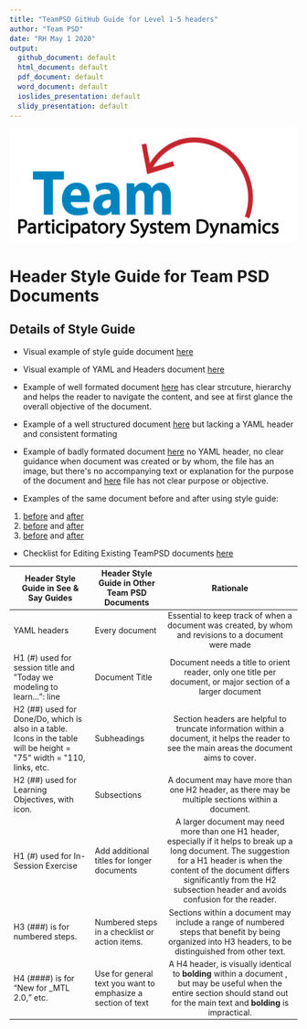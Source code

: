 ```yaml
---
title: "TeamPSD GitHub Guide for Level 1-5 headers"
author: "Team PSD"
date: "RH May 1 2020"
output: 
  github_document: default
  html_document: default
  pdf_document: default
  word_document: default
  ioslides_presentation: default
  slidy_presentation: default
---
```


<img src = "https://github.com/lzim/teampsd/blob/teampsd_style/teampsd_logo/team_psd_logo_sm.png"
     height = "200" width = "600">  
     
# Header Style Guide for Team PSD Documents

## Details of Style Guide
- Visual example of style guide document [here](https://github.com/lzim/teampsd/tree/master/resources/bookdown) 
- Visual example of YAML and Headers document [here](https://github.com/lzim/teampsd/blob/master/resources/bookdown/sample_header_user.md) 
- Example of well formated document [here](https://github.com/lzim/teampsd/blob/master/mtl_facilitate_workgroup/checklists/pre_meeting_checklist.md) has clear strcuture, hierarchy and helps the reader to navigate the content, and see at first glance the overall objective of the document.
- Example of a well structured document [here](https://github.com/lzim/teampsd/tree/master/resources/listening) but lacking a YAML header and consistent formating  
- Example of badly formated document [here](https://github.com/lzim/teampsd/blob/master/resources/maps/maps_markdown/documentation_map.md) no YAML header, no clear guidance when document was created or by whom, the file has an image, but there's no accompanying text or explanation for the purpose of the document and [here](https://github.com/lzim/teampsd/blob/master/sim_ui_workgroup/sim_ui_diagram_files/README.Rmd) file has not clear purpose or objective. 

- Examples of the same document before and after using style guide:
1. [before](https://github.com/lzim/teampsd/blob/master/resources/training_guides/mtl_how_demo/course_code.md) and [after](https://github.com/lzim/teampsd/blob/rita_2020_04_27_issue_1364/master/resources/training_guides/mtl_how_demo/course_code.md) 
2. [before](https://github.com/lzim/teampsd/blob/master/resources/training_guides/mtl_how_lucid/meeting_facilitation.md) and [after](https://github.com/lzim/teampsd/blob/rita_2020_04_27_issue_1364/resources/training_guides/mtl_how_lucid/meeting_facilitation_revised.md)
3. [before](https://github.com/lzim/teampsd/tree/master/resources/listening) and [after](https://github.com/lzim/teampsd/blob/rita_2020_04_27_issue_1364/resources/listening/README_revised.md)

- Checklist for Editing Existing TeamPSD documents [here](https://github.com/lzim/teampsd/blob/rita_2020_04_27_issue_1364/resources/bookdown/style_guide_document_checklist.md)


**Header Style Guide in See & Say Guides** | **Header Style Guide in Other Team PSD Documents** | **Rationale**
-- | -- | :--:
YAML headers | Every document | Essential to keep track of when a document was created, by whom and revisions to a document were made
H1 (#) used for session title and ”Today we modeling to learn...”: line | Document Title | Document needs a title to orient reader, only one title per document, or major section of a larger document
H2 (##) used for Done/Do, which is also in a table. Icons in the table will be height = "75" width = "110, links, etc. | Subheadings | Section headers are helpful to truncate information within a document, it helps the reader to see the main areas the document aims to cover.
H2 (##) used for Learning Objectives, with icon. | Subsections | A document may have more than one H2 header, as there may be multiple sections within a document.
H1 (#) used for In-Session Exercise | Add additional titles for longer documents | A larger document may need more than one H1 header, especially if it helps to break up a long document.  The suggestion for a H1 header is when the content of the document differs significantly from the H2 subsection header and avoids confusion for the reader.
H3 (###) is for numbered steps. | Numbered steps in a checklist or action items. | Sections within a document may include a range of numbered steps that benefit by being organized into H3 headers, to be distinguished from other text.
H4 (####) is for “New for _MTL 2.0,” etc. | Use for general text you want to emphasize a section of text | A H4 header, is visually identical to **bolding** within a document , but may be useful when the entire section should stand out for the main text and **bolding** is impractical.

